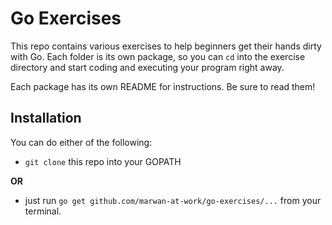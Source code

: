 # Go Exercises

This repo contains various exercises to help beginners get their hands dirty with Go.
Each folder is its own package, so you can `cd` into the exercise directory and start
coding and executing your program right away.

Each package has its own README for instructions. Be sure to read them!


## Installation
You can do either of the following:

-  `git clone` this repo into your GOPATH 

**OR**

- just run `go get github.com/marwan-at-work/go-exercises/...` from your terminal.